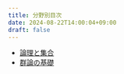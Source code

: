 ```yaml
---
title: 分野別目次
date: 2024-08-22T14:00:04+09:00
draft: false
---
```


- [論理と集合](/tree-of-math-project/posts/logic_and_sets/course_tree)
- [群論の基礎](/tree-of-math-project/posts/introductory_group_theory/course_tree)
